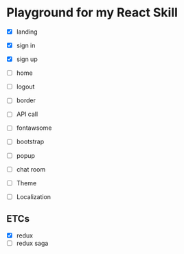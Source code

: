 # Playground for my React Skill

- [x] landing
- [x] sign in
- [x] sign up
- [ ] home
- [ ] logout
- [ ] border

- [ ] API call
- [ ] fontawsome
- [ ] bootstrap
- [ ] popup
- [ ] chat room
- [ ] Theme
- [ ] Localization

## ETCs
- [x] redux
- [ ] redux saga
